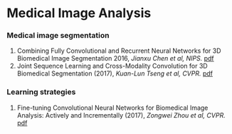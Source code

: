 # Medical Image Analysis

### Medical image segmentation
1. Combining Fully Convolutional and Recurrent Neural Networks for 3D Biomedical Image Segmentation 2016, *Jianxu Chen et al, NIPS.* [pdf](https://arxiv.org/pdf/1609.01006.pdf)
2. Joint Sequence Learning and Cross-Modality Convolution for 3D Biomedical Segmentation (2017), *Kuan-Lun Tseng et al, CVPR.* [pdf](https://arxiv.org/pdf/1704.07754.pdf)
### Learning strategies
1. Fine-tuning Convolutional Neural Networks for Biomedical Image Analysis: Actively and Incrementally (2017), *Zongwei Zhou et al, CVPR.* [pdf](http://openaccess.thecvf.com/content_cvpr_2017/papers/Zhou_Fine-Tuning_Convolutional_Neural_CVPR_2017_paper.pdf)
